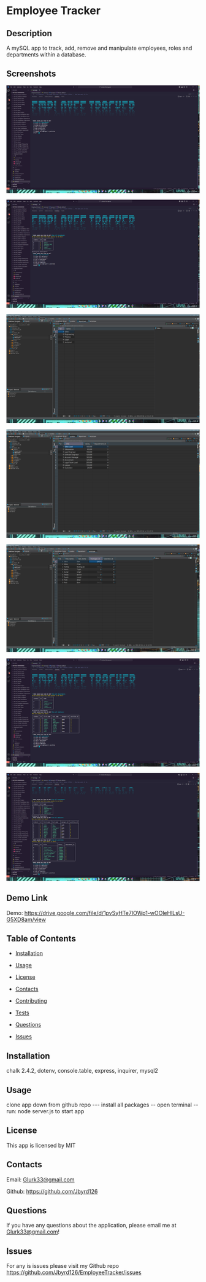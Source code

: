 # Employee Tracker

  


  

## Description

A mySQL app to track, add, remove and manipulate employees, roles and departments within a database.


## Screenshots

![alt text](<images/Screenshot (7).png>)

![alt text](<images/Screenshot (8).png>)

![alt text](<images/Screenshot (9).png>)

![alt text](<images/Screenshot (10).png>)

![alt text](<images/Screenshot (11).png>)

![alt text](<images/Screenshot (12).png>)

![alt text](<images/Screenshot (13).png>)

## Demo Link


 Demo: https://drive.google.com/file/d/1pvSyHTe7IOWp1-wOOleHlLsU-G5XD8am/view


## Table of Contents 

* [Installation](#installation)

* [Usage](#usage)

* [License](#license)

* [Contacts](#contacts)

* [Contributing](#contributing)

* [Tests](#tests)

* [Questions](#questions)

* [Issues](#issues)


## Installation

chalk 2.4.2, dotenv, console.table, express, inquirer, mysql2

## Usage

clone app down from github repo --- install all packages -- open terminal -- run: node server.js to start app


## License 
 This app is licensed by  MIT

## Contacts

Email: Glurk33@gmail.com 

Github: https://github.com/Jbyrd126


## Questions

If you have any questions about the application, please email me at Glurk33@gmail.com!

## Issues

For any is issues please visit my Github repo https://github.com/Jbyrd126/EmployeeTracker/issues


